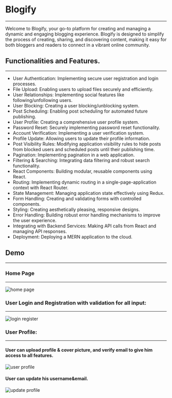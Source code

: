 # Blogify
-----
Welcome to Blogify, your go-to platform for creating and managing a dynamic and engaging blogging experience. Blogify is designed to simplify the process of creating, sharing, and discovering content, making it easy for both bloggers and readers to connect in a vibrant online community.

## Functionalities and Features.
-----
- User Authentication: Implementing secure user registration and login processes.
- File Upload: Enabling users to upload files securely and efficiently.
- User Relationships: Implementing social features like following/unfollowing users.
- User Blocking: Creating a user blocking/unblocking system.
- Post Scheduling: Enabling post scheduling for automated future publishing.
- User Profile: Creating a comprehensive user profile system.
- Password Reset: Securely implementing password reset functionality.
- Account Verification: Implementing a user verification system.
- Profile Update: Allowing users to update their profile information.
- Post Visibility Rules: Modifying application visibility rules to hide posts from blocked users and scheduled posts until their publishing time.
- Pagination: Implementing pagination in a web application.
- Filtering & Searching: Integrating data filtering and robust search functionality.
- React Components: Building modular, reusable components using React.
- Routing: Implementing dynamic routing in a single-page-application context with React Router.
- State Management: Managing application state effectively using Redux.
- Form Handling: Creating and validating forms with controlled components.
- Styling: Creating aesthetically pleasing, responsive designs.
- Error Handling: Building robust error handling mechanisms to improve the user experience.
- Integrating with Backend Services: Making API calls from React and managing API responses.
- Deployment: Deploying a MERN application to the cloud.
## Demo
-----
### Home Page
-----
![home page](https://github.com/A-AbdAlrazeq/MERN/assets/107461563/5ea80124-1573-4216-b36c-e665255b7453)

### User Login and Registration with validation for all input:
-----
![login register](https://github.com/A-AbdAlrazeq/MERN/assets/107461563/044445e6-c8f0-4835-9570-ff7c6165d441)

### User Profile:
-----
#### User can upload profile & cover picture, and verify email to give him access to all features.
![user profile](https://github.com/A-AbdAlrazeq/MERN/assets/107461563/1c237427-924c-4be8-a51b-ddb7d7edbf53)
#### User can update his username&email.
![update profile](https://github.com/A-AbdAlrazeq/MERN/assets/107461563/062ae040-c2ea-480f-9a57-470e95e8fd08)





